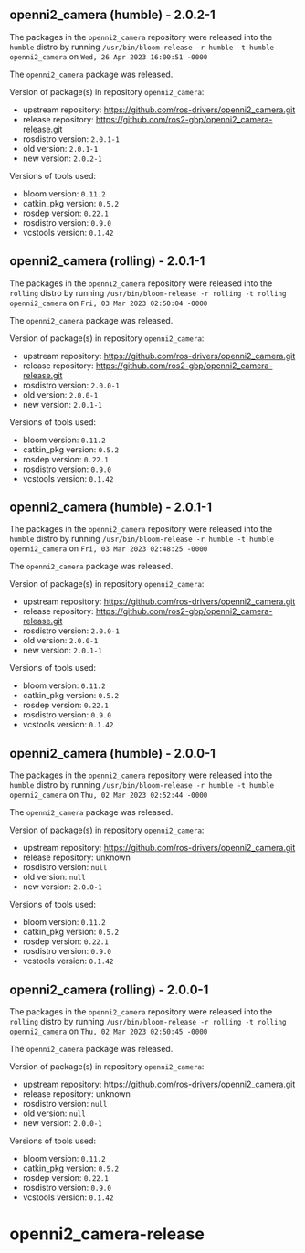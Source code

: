 ## openni2_camera (humble) - 2.0.2-1

The packages in the `openni2_camera` repository were released into the `humble` distro by running `/usr/bin/bloom-release -r humble -t humble openni2_camera` on `Wed, 26 Apr 2023 16:00:51 -0000`

The `openni2_camera` package was released.

Version of package(s) in repository `openni2_camera`:

- upstream repository: https://github.com/ros-drivers/openni2_camera.git
- release repository: https://github.com/ros2-gbp/openni2_camera-release.git
- rosdistro version: `2.0.1-1`
- old version: `2.0.1-1`
- new version: `2.0.2-1`

Versions of tools used:

- bloom version: `0.11.2`
- catkin_pkg version: `0.5.2`
- rosdep version: `0.22.1`
- rosdistro version: `0.9.0`
- vcstools version: `0.1.42`


## openni2_camera (rolling) - 2.0.1-1

The packages in the `openni2_camera` repository were released into the `rolling` distro by running `/usr/bin/bloom-release -r rolling -t rolling openni2_camera` on `Fri, 03 Mar 2023 02:50:04 -0000`

The `openni2_camera` package was released.

Version of package(s) in repository `openni2_camera`:

- upstream repository: https://github.com/ros-drivers/openni2_camera.git
- release repository: https://github.com/ros2-gbp/openni2_camera-release.git
- rosdistro version: `2.0.0-1`
- old version: `2.0.0-1`
- new version: `2.0.1-1`

Versions of tools used:

- bloom version: `0.11.2`
- catkin_pkg version: `0.5.2`
- rosdep version: `0.22.1`
- rosdistro version: `0.9.0`
- vcstools version: `0.1.42`


## openni2_camera (humble) - 2.0.1-1

The packages in the `openni2_camera` repository were released into the `humble` distro by running `/usr/bin/bloom-release -r humble -t humble openni2_camera` on `Fri, 03 Mar 2023 02:48:25 -0000`

The `openni2_camera` package was released.

Version of package(s) in repository `openni2_camera`:

- upstream repository: https://github.com/ros-drivers/openni2_camera.git
- release repository: https://github.com/ros2-gbp/openni2_camera-release.git
- rosdistro version: `2.0.0-1`
- old version: `2.0.0-1`
- new version: `2.0.1-1`

Versions of tools used:

- bloom version: `0.11.2`
- catkin_pkg version: `0.5.2`
- rosdep version: `0.22.1`
- rosdistro version: `0.9.0`
- vcstools version: `0.1.42`


## openni2_camera (humble) - 2.0.0-1

The packages in the `openni2_camera` repository were released into the `humble` distro by running `/usr/bin/bloom-release -r humble -t humble openni2_camera` on `Thu, 02 Mar 2023 02:52:44 -0000`

The `openni2_camera` package was released.

Version of package(s) in repository `openni2_camera`:

- upstream repository: https://github.com/ros-drivers/openni2_camera.git
- release repository: unknown
- rosdistro version: `null`
- old version: `null`
- new version: `2.0.0-1`

Versions of tools used:

- bloom version: `0.11.2`
- catkin_pkg version: `0.5.2`
- rosdep version: `0.22.1`
- rosdistro version: `0.9.0`
- vcstools version: `0.1.42`


## openni2_camera (rolling) - 2.0.0-1

The packages in the `openni2_camera` repository were released into the `rolling` distro by running `/usr/bin/bloom-release -r rolling -t rolling openni2_camera` on `Thu, 02 Mar 2023 02:50:45 -0000`

The `openni2_camera` package was released.

Version of package(s) in repository `openni2_camera`:

- upstream repository: https://github.com/ros-drivers/openni2_camera.git
- release repository: unknown
- rosdistro version: `null`
- old version: `null`
- new version: `2.0.0-1`

Versions of tools used:

- bloom version: `0.11.2`
- catkin_pkg version: `0.5.2`
- rosdep version: `0.22.1`
- rosdistro version: `0.9.0`
- vcstools version: `0.1.42`


# openni2_camera-release
